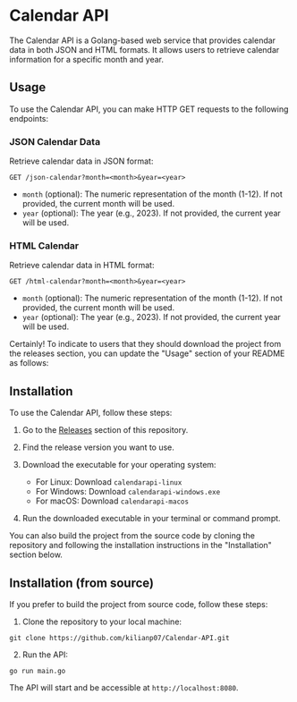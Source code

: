 # Calendar API

The Calendar API is a Golang-based web service that provides calendar data in both JSON and HTML formats. It allows users to retrieve calendar information for a specific month and year.

## Usage

To use the Calendar API, you can make HTTP GET requests to the following endpoints:

### JSON Calendar Data

Retrieve calendar data in JSON format:

```
GET /json-calendar?month=<month>&year=<year>
```

- `month` (optional): The numeric representation of the month (1-12). If not provided, the current month will be used.
- `year` (optional): The year (e.g., 2023). If not provided, the current year will be used.

### HTML Calendar

Retrieve calendar data in HTML format:

```
GET /html-calendar?month=<month>&year=<year>
```

- `month` (optional): The numeric representation of the month (1-12). If not provided, the current month will be used.
- `year` (optional): The year (e.g., 2023). If not provided, the current year will be used.

Certainly! To indicate to users that they should download the project from the releases section, you can update the "Usage" section of your README as follows:


## Installation

To use the Calendar API, follow these steps:

1. Go to the [Releases](https://github.com/kilianp07/Calendar-API/releases) section of this repository.

2. Find the release version you want to use.

3. Download the executable for your operating system:
   - For Linux: Download `calendarapi-linux`
   - For Windows: Download `calendarapi-windows.exe`
   - For macOS: Download `calendarapi-macos`

4. Run the downloaded executable in your terminal or command prompt.

You can also build the project from the source code by cloning the repository and following the installation instructions in the "Installation" section below.

## Installation (from source)

If you prefer to build the project from source code, follow these steps:

1. Clone the repository to your local machine:

```
git clone https://github.com/kilianp07/Calendar-API.git
```
2. Run the API:

```
go run main.go
```

The API will start and be accessible at `http://localhost:8080`.

